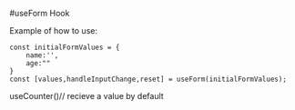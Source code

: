 #useForm Hook

Example of how to use:
```
const initialFormValues = {
    name:'',
    age:""
}
const [values,handleInputChange,reset] = useForm(initialFormValues);

```

useCounter()// recieve a value by default